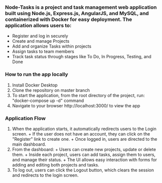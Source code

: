 ### Node-Tasks is a project and task management web application built using Node.js, Express.js, AngularJS, and MySQL, and containerized with Docker for easy deployment. The application allows users to:
  + Register and log in securely
  + Create and manage Projects
  + Add and organize Tasks within projects
  + Assign tasks to team members
  + Track task status through stages like To Do, In Progress, Testing, and Done

### How to run the app locally
  1. Install Docker Desktop
  2. Clone the repository on master branch
  3. To start the application, from the root directory of the project, run: "docker-compose up -d" command
  4. Navigate to your browser  http://localhost:3000/  to view the app
 
### Application Flow
  1. When the application starts, it automatically redirects users to the Login screen.
    + If the user does not have an account, they can click on the "Register" link to create one.
    + Once logged in, users are directed to the main dashboard.
  2. From the dashboard:
    + Users can create new projects, update or delete them.
    + Inside each project, users can add tasks, assign them to users, and manage their status.
    + The UI allows easy interaction with forms for adding and editing both projects and tasks.
  3. To log out, users can click the Logout button, which clears the session and redirects to the login screen.

